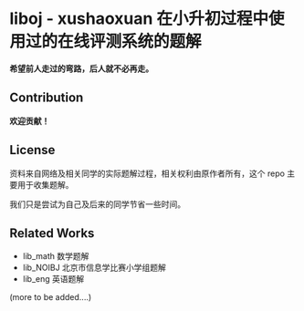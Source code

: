 # liboj - xushaoxuan 在小升初过程中使用过的在线评测系统的题解

**希望前人走过的弯路，后人就不必再走。** 

## Contribution

**欢迎贡献！**

## License

资料来自网络及相关同学的实际题解过程，相关权利由原作者所有，这个 repo 主要用于收集题解。

我们只是尝试为自己及后来的同学节省一些时间。

## Related Works

- lib_math  数学题解 
- lib_NOIBJ 北京市信息学比赛小学组题解
- lib_eng   英语题解

(more to be added....)

